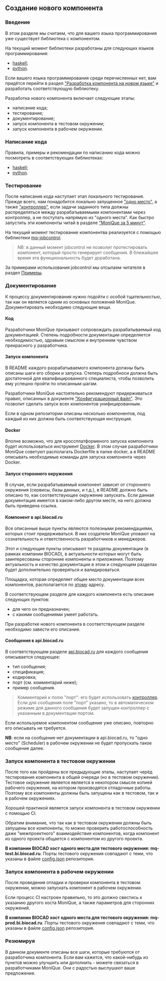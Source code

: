 ## Создание нового компонента

### Введение

В этом разделе мы считаем, что для вашего языка программирования уже существует библиотека с компонентом.

На текущий момент библиотеки разработаны для следующих языков программирования:
  * [haskell](https://github.com/biocad/mq-component-hs);
  * [python](https://github.com/biocad/mq-component-py).
  
Если вашего языка программирования среди перечисленных нет, вам придётся перейти в раздел ["Разработка компонента на новом языке"](NewLanguage.md) и разработать соответствующую библиотеку.

Разработка нового компонента включает следующие этапы:
  * написание кода;
  * тестирование;
  * документирование;
  * запуск компонента в тестовом окружении;
  * запуск компонента в рабочем окружении.
  
### Написание кода

Правила, примеры и рекомендации по написанию кода можно посмотреть в соответствующих библиотеках:
  * [haskell](https://github.com/biocad/mq-component-hs/blob/master/doc/Develop.md);
  * [python](https://github.com/biocad/mq-component-py/blob/master/doc/Develop.md).
  
### Тестирование

После написания кода наступает этап локального тестирования.
Прежде всего, нам понадобится локально запущенное ["одно место"](Scheduler.md), а также ["контроллер"](Controller.md), если задачи заданного типа должны распределяться между разрабатываемыми компонентами через контроллер, а не поступать напрямую из "одного места".
Как быстро запустить эти компоненты читай в разделе ["MoniQue за 5 минут"](5minutes.md).

На текущий момент тестирование компонентва реализуется с помощью библиотеки [mq-jobcontrol](https://github.com/biocad/mq-jobcontrol).

> NB: в данный момент jobcontrol не позволит протестировать компонент, который просто генерирует сообщения.
> В ближайшее время эта функциональность будет доработана.

За примерами использования jobcontrol мы отсылаем читателя в раздел [Примеры](https://github.com/biocad/mq-jobcontrol#%D0%9F%D1%80%D0%B8%D0%BC%D0%B5%D1%80%D1%8B).

### Документирование

К процессу документирования нужно подойти с особой тщательностью, так как он является одним из основных положений MoniQue.
Документировать необходимо следующие вещи.

#### Код

Разработчики MoniQue призывают сопровождать разрабатываемый код документацией.
Степень подробности документации определяется необходимостью, здравым смыслом и внутренним чувством прекрасного у разработчика.

#### Запуск компонента

В README каждого разрабатываемого компонента должны быть описаны шаги его сборки и запуска.
Степерь подробноси должна быть достаточной для квалифицированного специалиста, чтобы позволить ему успешно пройти по описанным шагам.

Разработчики MoniQue настоятельно рекомендуют придерживаться правил, описанных в документе ["Конфигурационный файл"](ConfigJson.md).
Это позволит сделать запуск всех компонентов унифицированным.

Если в одном репозитории описаны несколько компонентов, под каждый из них должна быть соответствующая инструкция.

#### Docker

Вполне возможно, что для кроссплатформеного запуска компонента будет использоваться инструмент [Docker](https://www.docker.com/).
В зтом случае разработчики MoniQue советуют располагать Dockerfile в папке docker, а в README описывать необходимые команды для запуска компонента через Docker.

#### Запуск стороннего окружения

В случае, если разрабатываемый компонент зависит от стороннего окружения (сервисы, базы данных, и т.д.), в README должно быть описано то, как соответствующее окружение запускать.
Если данная документация имеется в каком-либо другом месте, на него должна быть приведена ссылка.

#### Компонент в api.biocad.ru

Все описанные выше пункты являются полезными рекомендациями, которых стоит придерживаться.
В них создатели MoniQue уповают на сознательность и ответственность разработчиков и менеджеров.

Этот и следующие пункты описывают те разделы документации (в рамках компании BIOCAD), в актуальности которых могут быть заинтересованы сторонние компоненты и приложения.
Поэтому актуальность и качеcтво документации в этом и следующем разделах будет дополнительно проверяться и валидироваться.

Площадка, которая определяет общее место документации всех компонентов, располагается по [этому](api.biocad.ru) адресу.

В соответствующем разделе для каждого компонента есть описание следующих пунктов:
  * для чего он предназначен;
  * с какими сообщениями умеет работать.
  
При разработке нового компонента в соответствующем разделе необходимо завести его описание.

#### Сообщения в api.biocad.ru

В соответствующем разделе [api.biocad.ru](api.biocad.ru) для каждого сообщения описывается следующее:
  * тип сообщения;
  * спецификация;
  * кодировка;
  * порт (см. комментарий ниже);
  * пример сообщения.
  
> Комментарий к полю "порт": его будет использовать [контроллер](Controller.md).
> Если для сообщения поле "порт" указано, то в автоматическом режиме для данного сообщения будет запущен контроллер с указанным в документации портом.

Если используемое компонентом сообщение уже описано, повторно его описывать не требуется.

**NB**: если на сообщение нет документации в api.biocad.ru, то "одно место" (Scheduler) в рабочем окружении не будет пропускать такое сообщение далее.

### Запуск компонента в тестовом окружении

После того как пройдены все предыдующие этапы, наступает черёд тестирования компонента в общей очереди (но в тестовом окружении).
Тестовое окружение является является в некотором смысле копией рабочего окружения, на котором производятся отладочные работы.
Поэтому все компоненты должны быть запущены как в тестовом, так и в рабочем окружениях.

Хорошей практикой является запуск компонента в тестовом окружении с помощью CI.

Обратим внимание, что так как в тестовом окружении должны быть запущены все компоненты, то можно проверить работоспособность даже "межпроектного" взаимодействия компонентов, когда компонент из одного проекта общается с компонентом из другого проекта.

**В компании BIOCAD хост одного места для тестового окружения: mq-test.bi.biocad.ru**.
Порты тестового окружения совпадают с теми, что указаны в файле [config.json](../config.json) репозитория.

### Запуск компонента в рабочем окружении

После проведения отладки и проверки компонента в тестовом окружении, можно запускать компонент в рабочем окружении.

Если процесс CI настроен правильно, то это должно свестись к указанию другого хоста MoniQue, а также параметров для сторонних окружений.

**В компании BIOCAD хост одного места для тестового окружения: mq-prod.bi.biocad.ru**.
Порты тестового окружения совпадают с теми, что указаны в файле [config.json](../config.json) репозитория.

### Резюмируя

В данном документе описаны все шаги, которые требуются от разработчика компонента.
Если вам кажется, что какой-нибудь из пунктов можно улучшить или дополнить - можете связаться в разработчиками MoniQue.
Они с радостью выслушают ваше предложение.
